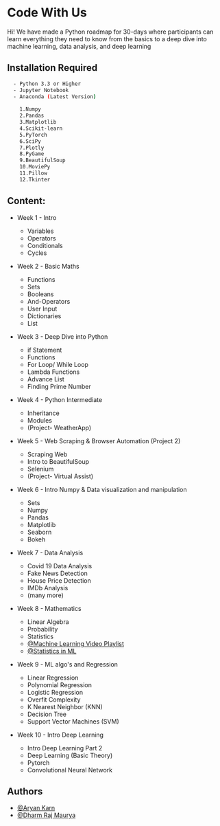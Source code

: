 
# Code With Us
Hi! We have made a Python roadmap for 30-days where participants can learn everything they need to know from the basics to a deep dive into machine learning, data analysis, and deep learning


## Installation Required


```bash
  - Python 3.3 or Higher
  - Jupyter Notebook
  - Anaconda (Latest Version)
    
    1.Numpy
    2.Pandas
    3.Matplotlib
    4.Scikit-learn
    5.PyTorch
    6.SciPy
    7.Plotly
    8.PyGame
    9.BeautifulSoup
    10.MoviePy
    11.Pillow
    12.Tkinter    
```
## Content:

- Week 1 - Intro
  - Variables 
  - Operators
  - Conditionals
  - Cycles

- Week 2 - Basic Maths
  - Functions
  - Sets
  - Booleans
  - And-Operators
  - User Input
  - Dictionaries
  - List

- Week 3 - Deep Dive into Python
  - if Statement
  - Functions
  - For Loop/ While Loop
  - Lambda Functions
  - Advance List
  - Finding Prime Number

- Week 4 - Python Intermediate 
  - Inheritance
  - Modules
  - (Project- WeatherApp)

- Week 5 - Web Scraping & Browser Automation (Project 2)
  - Scraping Web
  - Intro to BeautifulSoup
  - Selenium
  - (Project- Virtual Assist)
  
- Week 6 - Intro Numpy & Data visualization and manipulation
  - Sets
  - Numpy
  - Pandas
  - Matplotlib
  - Seaborn
  - Bokeh

- Week 7 - Data Analysis
  - Covid 19 Data Analysis
  - Fake News Detection
  - House Price Detection
  - IMDb Analysis
   - (many more)

- Week 8 - Mathematics
  - Linear Algebra
  - Probability
  - Statistics
  - [@Machine Learning Video Playlist](https://www.youtube.com/watch?v=bPrmA1SEN2k&list=PLZoTAELRMXVPBTrWtJkn3wWQxZkmTXGwe})
  - [@Statistics in ML](https://www.youtube.com/watch?v=zRUliXuwJCQ&list=PLZoTAELRMXVMhVyr3Ri9IQ-t5QPBtxzJO)
- Week 9 - ML algo's and Regression 
  - Linear Regression
  - Polynomial Regression
  - Logistic Regression
  - Overfit Complexity
  - K Nearest Neighbor (KNN)
  - Decision Tree
  - Support Vector Machines (SVM)

- Week 10 - Intro Deep Learning
  - Intro Deep Learning Part 2
  - Deep Learning (Basic Theory)
  - Pytorch
  - Convolutional Neural Network

## Authors

- [@Aryan Karn](https://github.com/Aryan05)
- [@Dharm Raj Maurya](https://github.com/Dharm1999)
    
